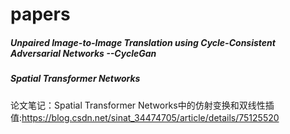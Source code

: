 # papers
##### Unpaired Image-to-Image Translation using Cycle-Consistent Adversarial Networks --CycleGan
##### Spatial Transformer Networks  
论文笔记：Spatial Transformer Networks中的仿射变换和双线性插值:https://blog.csdn.net/sinat_34474705/article/details/75125520
